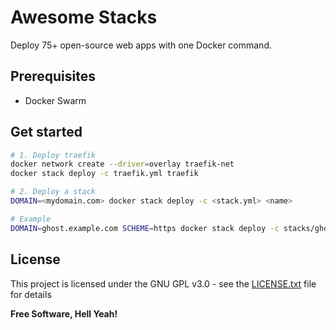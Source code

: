 # Awesome Stacks

Deploy 75+ open-source web apps with one Docker command.

## Prerequisites

- Docker Swarm

## Get started

```bash
# 1. Deploy traefik
docker network create --driver=overlay traefik-net
docker stack deploy -c traefik.yml traefik

# 2. Deploy a stack
DOMAIN=<mydomain.com> docker stack deploy -c <stack.yml> <name>

# Example
DOMAIN=ghost.example.com SCHEME=https docker stack deploy -c stacks/ghost.yml ghost
```

## License

This project is licensed under the GNU GPL v3.0 - see the [LICENSE.txt](https://raw.githubusercontent.com/ethibox/awesome-stacks/master/LICENSE.txt) file for details

**Free Software, Hell Yeah!**
